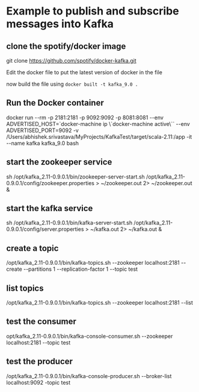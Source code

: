 # Example to publish and subscribe messages into Kafka

## clone the spotify/docker image

git clone https://github.com/spotify/docker-kafka.git

Edit the docker file to put the latest version of docker in the file

now build the file using `docker built -t kafka_9.0 .`

## Run the Docker container

docker run --rm -p 2181:2181 -p 9092:9092 -p 8081:8081 --env ADVERTISED_HOST=\`docker-machine ip \\`docker-machine active\\`` --env ADVERTISED_PORT=9092 -v /Users/abhishek.srivastava/MyProjects/KafkaTest/target/scala-2.11:/app -it --name kafka kafka_9.0 bash

## start the zookeeper service

sh /opt/kafka_2.11-0.9.0.1/bin/zookeeper-server-start.sh /opt/kafka_2.11-0.9.0.1/config/zookeeper.properties > ~/zookeeper.out 2> ~/zookeeper.out &

## start the kafka service

sh /opt/kafka_2.11-0.9.0.1/bin/kafka-server-start.sh /opt/kafka_2.11-0.9.0.1/config/server.properties > ~/kafka.out 2> ~/kafka.out &

## create a topic

/opt/kafka_2.11-0.9.0.1/bin/kafka-topics.sh --zookeeper localhost:2181 --create --partitions 1 --replication-factor 1 --topic test

## list topics

/opt/kafka_2.11-0.9.0.1/bin/kafka-topics.sh --zookeeper localhost:2181 --list

## test the consumer

opt/kafka_2.11-0.9.0.1/bin/kafka-console-consumer.sh --zookeeper localhost:2181 --topic test

## test the producer

/opt/kafka_2.11-0.9.0.1/bin/kafka-console-producer.sh --broker-list localhost:9092 -topic test
